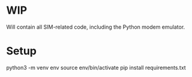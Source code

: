 # WIP
Will contain all SIM-related code, including the Python modem emulator.

# Setup
python3 -m venv env
source env/bin/activate
pip install requirements.txt